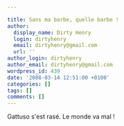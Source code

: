 ```yaml
---

title: Sans ma barbe, quelle barbe !
author:
  display_name: Dirty Henry
  login: dirtyhenry
  email: dirtyhenry@gmail.com
  url: ''
author_login: dirtyhenry
author_email: dirtyhenry@gmail.com
wordpress_id: 439
date: '2008-03-14 12:51:00 +0100'
categories: []
tags: []
comments: []
---
```

Gattuso s'est rasé. Le monde va mal !
